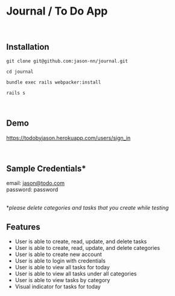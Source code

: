 # Journal / To Do App

<br/>

## Installation

```
git clone git@github.com:jason-nn/journal.git
```

```
cd journal
```

```
bundle exec rails webpacker:install
```

```
rails s
```

<br/>

## Demo

https://todobyjason.herokuapp.com/users/sign_in

<br/>

## Sample Credentials\*

email: jason@todo.com
<br/>
password: password
<br/>

<br/> \*_please delete categories and tasks that you create while testing_

## Features

- User is able to create, read, update, and delete tasks
- User is able to create, read, update, and delete categories
- User is able to create new account
- User is able to login with credentials
- User is able to view all tasks for today
- User is able to view all tasks under all categories
- User is able to view tasks by category
- Visual indicator for tasks for today
